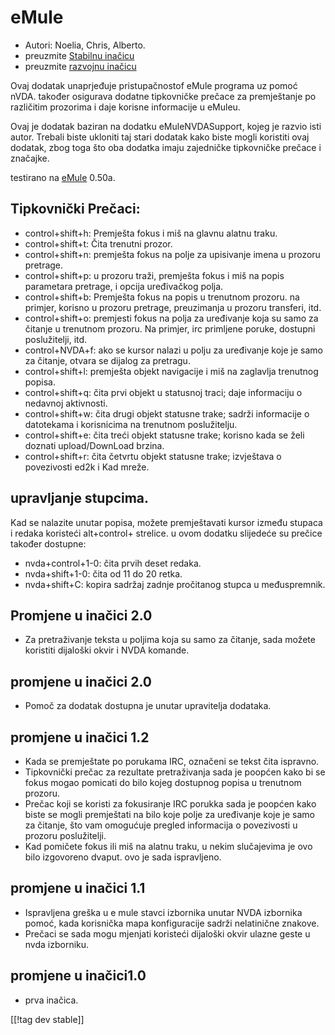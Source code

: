 # eMule #

*	Autori: Noelia, Chris, Alberto.
*	preuzmite [Stabilnu inačicu][1]
*	preuzmite [razvojnu inačicu][3]

Ovaj dodatak unaprjeđuje pristupačnostof eMule programa uz pomoć nVDA.
također osigurava dodatne tipkovničke prečace za premještanje po različitim
prozorima i daje korisne informacije u eMuleu.

Ovaj je dodatak baziran na dodatku eMuleNVDASupport, kojeg je razvio isti
autor. Trebali biste ukloniti taj stari dodatak kako biste mogli koristiti
ovaj dodatak, zbog toga što oba dodatka imaju zajedničke tipkovničke prečace
i značajke.

testirano na [eMule][2] 0.50a.

## Tipkovnički Prečaci: ##

*	control+shift+h: Premješta fokus i miš na glavnu alatnu traku.
*	control+shift+t: Čita trenutni prozor.
*	control+shift+n: premješta fokus na polje za upisivanje imena u prozoru
  pretrage.
*	control+shift+p: u prozoru traži, premješta fokus i miš na popis
  parametara pretrage, i opcija uređivačkog polja.
*	control+shift+b: Premješta fokus na popis u trenutnom prozoru. na primjer,
  korisno u prozoru pretrage, preuzimanja u prozoru transferi, itd.
*	control+shift+o: premjesti fokus na polja za uređivanje koja su samo za
  čitanje u trenutnom prozoru. Na primjer, irc primljene poruke, dostupni
  poslužitelji, itd.
*	control+NVDA+f: ako se kursor nalazi u polju za uređivanje koje je samo za
  čitanje, otvara se dijalog za pretragu.
*	control+shift+l: premješta objekt navigacije i miš na zaglavlja trenutnog
  popisa.
*	control+shift+q: čita prvi objekt u statusnoj traci; daje informaciju o
  nedavnoj aktivnosti.
*	control+shift+w: čita drugi objekt statusne trake; sadrži informacije o
  datotekama i korisnicima na trenutnom poslužitelju.
*	control+shift+e: čita treći objekt statusne trake; korisno kada se želi
  doznati upload/DownLoad brzina.
*	control+shift+r: čita četvrtu objekt statusne trake; izvještava o
  povezivosti ed2k i Kad mreže.

## upravljanje stupcima. ##

Kad se nalazite unutar popisa, možete premještavati kursor između stupaca i
redaka koristeći alt+control+ strelice.  u ovom dodatku slijedeće su prečice
također dostupne:

*	nvda+control+1-0: čita prvih deset redaka.
*	nvda+shift+1-0: čita od 11 do 20 retka.
*	nvda+shift+C: kopira sadržaj zadnje pročitanog stupca u međuspremnik.

## Promjene u inačici 2.0 ##
*	 Za pretraživanje teksta u poljima koja su samo za čitanje, sada možete
   koristiti dijaloški okvir i NVDA komande.

## promjene u inačici 2.0 ##
*	 Pomoč za dodatak dostupna je unutar upravitelja dodataka.

## promjene u inačici 1.2 ##
*	 Kada se premještate po porukama IRC, označeni se tekst čita ispravno.
*	 Tipkovnički prečac za rezultate pretraživanja sada je poopćen kako bi se
   fokus mogao pomicati do bilo kojeg dostupnog popisa u trenutnom prozoru.
*	 Prečac koji se koristi za fokusiranje IRC porukka sada je poopćen kako
   biste se mogli premještati na bilo koje polje za uređivanje koje je samo
   za čitanje, što vam omogućuje pregled informacija o povezivosti u prozoru
   poslužitelji.
*	 Kad pomičete fokus ili miš na alatnu traku, u nekim slučajevima je ovo
   bilo izgovoreno dvaput. ovo je sada ispravljeno.

## promjene u inačici 1.1 ##
*	 Ispravljena greška u e mule stavci izbornika unutar  NVDA izbornika
   pomoć, kada korisnička mapa konfiguracije sadrži nelatinične znakove.
*	 Prečaci se sada mogu mjenjati koristeći dijaloški okvir ulazne geste u
   nvda izborniku.

## promjene u inačici1.0 ##
*	 prva inačica.

[[!tag dev stable]]

[1]: https://addons.nvda-project.org/files/get.php?file=em

[2]: http://www.emule-project.net

[3]: https://addons.nvda-project.org/files/get.php?file=em-dev
